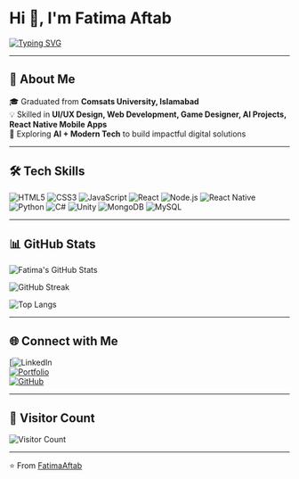 # Hi 👋, I'm Fatima Aftab  

[![Typing SVG](https://readme-typing-svg.herokuapp.com?font=Fira+Code&size=22&pause=1000&color=6C63FF&center=true&vCenter=true&width=500&lines=Software+Engineer;Web+Developer;Mobile+App+Developer;Game+Designer;AI/ML;UI%2FUX+Designer)](https://git.io/typing-svg)  

---

## 🚀 About Me  
🎓 Graduated from **Comsats University, Islamabad**  
💡 Skilled in **UI/UX Design, Web Development, Game Designer, AI Projects, React Native Mobile Apps**  
🌱 Exploring **AI + Modern Tech** to build impactful digital solutions  

---

## 🛠 Tech Skills  
![HTML5](https://img.shields.io/badge/-HTML5-E34F26?style=flat&logo=html5&logoColor=fff)
![CSS3](https://img.shields.io/badge/-CSS3-1572B6?style=flat&logo=css3)
![JavaScript](https://img.shields.io/badge/-JavaScript-F7DF1E?style=flat&logo=javascript&logoColor=000)
![React](https://img.shields.io/badge/-React-61DAFB?style=flat&logo=react&logoColor=000)
![Node.js](https://img.shields.io/badge/-Node.js-339933?style=flat&logo=node.js&logoColor=fff)
![React Native](https://img.shields.io/badge/-React%20Native-61DAFB?style=flat&logo=react&logoColor=000)
![Python](https://img.shields.io/badge/-Python-3776AB?style=flat&logo=python&logoColor=fff)
![C#](https://img.shields.io/badge/-C%23-239120?style=flat&logo=c-sharp&logoColor=fff)
![Unity](https://img.shields.io/badge/-Unity-000000?style=flat&logo=unity&logoColor=fff)
![MongoDB](https://img.shields.io/badge/-MongoDB-47A248?style=flat&logo=mongodb&logoColor=fff)
![MySQL](https://img.shields.io/badge/-MySQL-4479A1?style=flat&logo=mysql&logoColor=fff)

---

## 📊 GitHub Stats  
![Fatima's GitHub Stats](https://github-readme-stats.vercel.app/api?username=FatimaAftab&show_icons=true&theme=tokyonight)  

![GitHub Streak](https://github-readme-streak-stats.herokuapp.com/?user=FatimaAftab&theme=tokyonight)  

![Top Langs](https://github-readme-stats.vercel.app/api/top-langs/?username=FatimaAftab&layout=compact&theme=tokyonight)  

---

## 🌐 Connect with Me  
[![LinkedIn](https://www.linkedin.com/in/fatima-aftab-1b76b027a/)  
[![Portfolio](https://img.shields.io/badge/Portfolio-%2312100E.svg?&style=flat&logo=vercel&logoColor=white)](https://yourportfolio.com)  
[![GitHub](https://img.shields.io/badge/GitHub-%2312100E.svg?&style=flat&logo=github&logoColor=white)](https://github.com/FatimaAftab)  

---

## 👀 Visitor Count  
![Visitor Count](https://komarev.com/ghpvc/?username=FatimaAftab&color=blueviolet&style=flat-square)  

---

⭐️ From [FatimaAftab](https://github.com/FatimaAftab)
